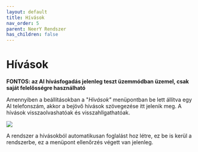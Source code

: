 ```yaml
---
layout: default
title: Hívások
nav_order: 5
parent: NeerY Rendszer
has_children: false
---
```

# Hívások

**FONTOS: az AI hívásfogadás jelenleg teszt üzemmódban üzemel, csak saját felelősségre használható**

Amennyiben a beállításokban a "_Hívások"_ menüpontban be lett állítva egy AI telefonszám, akkor a bejövő hívások szövegezése itt jelenik meg. A hívások visszaolvashatóak és visszahllgathatóak.

![](../../assets/images/calls/calls.png)

A rendszer a hívásokból automatikusan foglalást hoz létre, ez be is kerül a rendszerbe, ez a menüpont ellenőrzés végett van jelenleg.